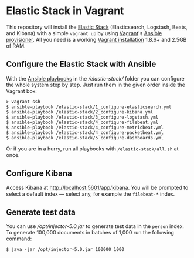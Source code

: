 # Elastic Stack in Vagrant

This repository will install the [Elastic Stack](https://www.elastic.co/products) (Elasticsearch, Logstash, Beats, and Kibana) with a simple `vagrant up` by using [Vagrant](https://www.vagrantup.com)'s [Ansible provisioner](https://www.vagrantup.com/docs/provisioning/ansible.html). All you need is a working [Vagrant installation](https://www.vagrantup.com/docs/installation/) 1.8.6+ and 2.5GB of RAM.



## Configure the Elastic Stack with Ansible

With the [Ansible playbooks](https://docs.ansible.com/ansible/playbooks.html) in the */elastic-stack/* folder you can configure the whole system step by step. Just run them in the given order inside the Vagrant box:

```
> vagrant ssh
$ ansible-playbook /elastic-stack/1_configure-elasticsearch.yml
$ ansible-playbook /elastic-stack/2_configure-kibana.yml
$ ansible-playbook /elastic-stack/3_configure-logstash.yml
$ ansible-playbook /elastic-stack/4_configure-filebeat.yml
$ ansible-playbook /elastic-stack/4_configure-metricbeat.yml
$ ansible-playbook /elastic-stack/4_configure-packetbeat.yml
$ ansible-playbook /elastic-stack/5_configure-dashboards.yml
```

Or if you are in a hurry, run all playbooks with `/elastic-stack/all.sh` at once.



## Configure Kibana

Access Kibana at [http://localhost:5601/app/kibana](http://localhost:5601/app/kibana). You will be prompted to select a default index — select any, for example the `filebeat-*` index.



## Generate test data

You can use */opt/injector-5.0.jar* to generate test data in the `person` index. To generate 100,000 documents in batches of 1,000 run the following command:

```
$ java -jar /opt/injector-5.0.jar 100000 1000
```
